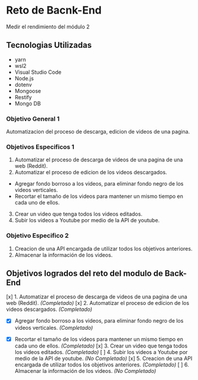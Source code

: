 # Reto de Bacnk-End

Medir el rendimiento del módulo 2

## Tecnologias Utilizadas

- yarn
- wsl2
- Visual Studio Code
- Node.js
- dotenv
- Mongoose
- Restify
- Mongo DB

### Objetivo General 1

Automatizacion del proceso de descarga, edicion de videos de una pagina.

### Objetivos Especificos 1

1. Automatizar el proceso de descarga de videos de una pagina de una web (Reddit).
2. Automatizar el proceso de edicion de los videos descargados.
  - Agregar fondo borroso a los videos, para eliminar fondo negro de los videos verticales.
  - Recortar el tamaño de los videos para mantener un mismo tiempo en cada uno de ellos.
3. Crear un video que tenga todos los videos editados.
4. Subir los videos a Youtube por medio de la API de youtube.

### Objetivo Especifico 2

1. Creacion de una API encargada de utilizar todos los objetivos anteriores.
2. Almacenar la información de los videos.

## Objetivos logrados del reto del modulo de Back-End

[x] 1. Automatizar el proceso de descarga de videos de una pagina de una web (Reddit). *(Completado)*
[x] 2. Automatizar el proceso de edicion de los videos descargados. *(Completado)*
  - [x] Agregar fondo borroso a los videos, para eliminar fondo negro de los videos verticales. *(Completado)*
  - [x] Recortar el tamaño de los videos para mantener un mismo tiempo en cada uno de ellos. *(Completado)*
[x] 3. Crear un video que tenga todos los videos editados. *(Completado)*
[ ] 4. Subir los videos a Youtube por medio de la API de youtube. *(No Completado)*
[x] 5. Creacion de una API encargada de utilizar todos los objetivos anteriores. *(Completado)*
[ ] 6. Almacenar la información de los videos. *(No Completado)*

